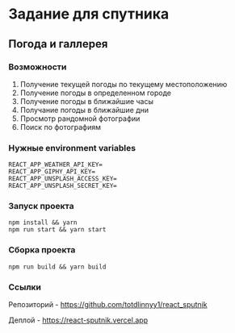 # Задание для спутника

## Погода и галлерея
### Возможности
1. Получение текущей погоды по текущему местоположению
2. Получение погоды в определенном городе
3. Получение погоды в ближайшие часы
4. Получание погоды в ближайшие дни
5. Просмотр рандомной фотографии
6. Поиск по фотографиям

### Нужные environment variables
```
REACT_APP_WEATHER_API_KEY=
REACT_APP_GIPHY_API_KEY=
REACT_APP_UNSPLASH_ACCESS_KEY=
REACT_APP_UNSPLASH_SECRET_KEY=
```

### Запуск проекта
```
npm install && yarn
npm run start && yarn start
```

### Сборка проекта
```
npm run build && yarn build
```

### Ссылки
Репозиторий - https://github.com/totdlinnyy1/react_sputnik

Деплой - https://react-sputnik.vercel.app

